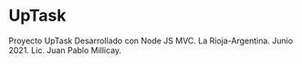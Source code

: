 # UpTask
Proyecto UpTask Desarrollado con Node JS MVC. La Rioja-Argentina. Junio 2021.
Lic. Juan Pablo Millicay.
